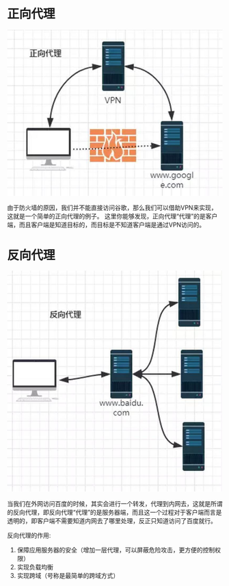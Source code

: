 # 正向代理

<img src="./images/正向代理示意图.png" />

由于防火墙的原因，我们并不能直接访问谷歌，那么我们可以借助VPN来实现，这就是一个简单的正向代理的例子。
这里你能够发现，正向代理“代理”的是客户端，而且客户端是知道目标的，而目标是不知道客户端是通过VPN访问的。


# 反向代理

<img src="./images/反向代理示意图.png" />

当我们在外网访问百度的时候，其实会进行一个转发，代理到内网去，这就是所谓的反向代理，即反向代理“代理”的是服务器端，而且这一个过程对于客户端而言是透明的，即客户端不需要知道内网去了哪里处理，反正只知道访问了百度就行。

反向代理的作用:
1.	保障应用服务器的安全（增加一层代理，可以屏蔽危险攻击，更方便的控制权限）
2.	实现负载均衡
3.	实现跨域（号称是最简单的跨域方式）
